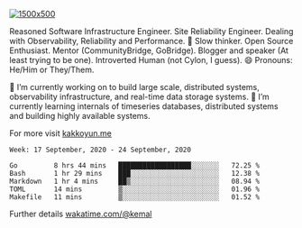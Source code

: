 [![1500x500](https://user-images.githubusercontent.com/536449/87228151-7d711200-c39f-11ea-9cd5-a511464c430f.jpeg "Kemal Akkoyun")](https://github.com/kakkoyun)

<!--
**kakkoyun/kakkoyun** is a ✨ _special_ ✨ repository because its `README.md` (this file) appears on your GitHub profile.

Here are some ideas to get you started:

- 🔭 I’m currently working on ...
- 🌱 I’m currently learning ...
- 👯 I’m looking to collaborate on ...
- 🤔 I’m looking for help with ...
- 💬 Ask me about ...
- 📫 How to reach me: ...
- 😄 Pronouns: ...
- ⚡ Fun fact: ...
-->



Reasoned Software Infrastructure Engineer. Site Reliability Engineer. Dealing with Observability, Reliability and Performance. 
🤔 Slow thinker. Open Source Enthusiast. Mentor (CommunityBridge, GoBridge). Blogger and speaker (At least trying to be one). 
Introverted Human (not Cylon, I guess). 😄 Pronouns: He/Him or They/Them.

🔭 I’m currently working on to build large scale, distributed systems, observability infrastructure, and real-time data storage systems.
🌱 I’m currently learning internals of timeseries databases, distributed systems and building highly available systems.

For more visit [kakkoyun.me](https://kakkoyun.me)

<!--START_SECTION:waka-->
```text
Week: 17 September, 2020 - 24 September, 2020

Go         8 hrs 44 mins   ██████████████████░░░░░░░   72.25 % 
Bash       1 hr 29 mins    ███░░░░░░░░░░░░░░░░░░░░░░   12.38 % 
Markdown   1 hr 4 mins     ██▒░░░░░░░░░░░░░░░░░░░░░░   08.94 % 
TOML       14 mins         ▒░░░░░░░░░░░░░░░░░░░░░░░░   01.96 % 
Makefile   11 mins         ▒░░░░░░░░░░░░░░░░░░░░░░░░   01.52 % 
```
<!--END_SECTION:waka-->

Further details [wakatime.com/@kemal](https://wakatime.com/@kemal)
